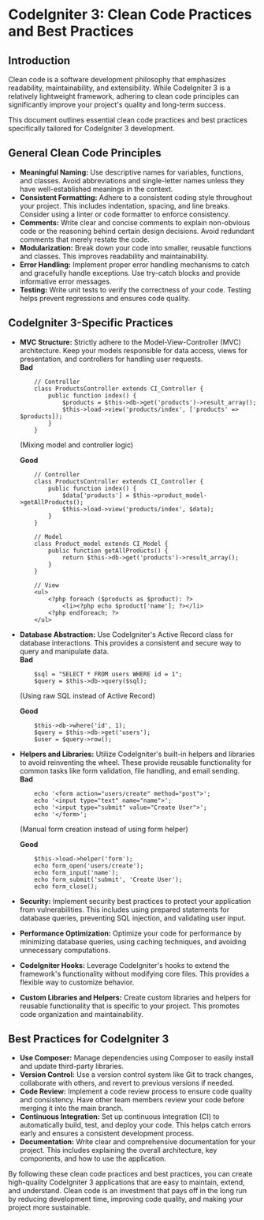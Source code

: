# CodeIgniter 3: Clean Code Practices and Best Practices

## Introduction

Clean code is a software development philosophy that emphasizes readability, maintainability, and extensibility. While CodeIgniter 3 is a relatively lightweight framework, adhering to clean code principles can significantly improve your project's quality and long-term success.

This document outlines essential clean code practices and best practices specifically tailored for CodeIgniter 3 development.

## General Clean Code Principles

-   **Meaningful Naming:** Use descriptive names for variables, functions, and classes. Avoid abbreviations and single-letter names unless they have well-established meanings in the context.
-   **Consistent Formatting:** Adhere to a consistent coding style throughout your project. This includes indentation, spacing, and line breaks. Consider using a linter or code formatter to enforce consistency.
-   **Comments:** Write clear and concise comments to explain non-obvious code or the reasoning behind certain design decisions. Avoid redundant comments that merely restate the code.
-   **Modularization:** Break down your code into smaller, reusable functions and classes. This improves readability and maintainability.
-   **Error Handling:** Implement proper error handling mechanisms to catch and gracefully handle exceptions. Use try-catch blocks and provide informative error messages.
-   **Testing:** Write unit tests to verify the correctness of your code. Testing helps prevent regressions and ensures code quality.

## CodeIgniter 3-Specific Practices

-   **MVC Structure:** Strictly adhere to the Model-View-Controller (MVC) architecture. Keep your models responsible for data access, views for presentation, and controllers for handling user requests.\
    **Bad**

    ```
        // Controller
        class ProductsController extends CI_Controller {
            public function index() {
                $products = $this->db->get('products')->result_array();
                $this->load->view('products/index', ['products' => $products]);
            }
        }
    ```
    (Mixing model and controller logic)

    **Good**

    ```
        // Controller
        class ProductsController extends CI_Controller {
            public function index() {
                $data['products'] = $this->product_model->getAllProducts();
                $this->load->view('products/index', $data);
            }
        }

        // Model
        class Product_model extends CI_Model {
            public function getAllProducts() {
                return $this->db->get('products')->result_array();
            }
        }

        // View
        <ul>
            <?php foreach ($products as $product): ?>
                <li><?php echo $product['name']; ?></li>
            <?php endforeach; ?>
        </ul>
    ```

    
-   **Database Abstraction:** Use CodeIgniter's Active Record class for database interactions. This provides a consistent and secure way to query and manipulate data. \
    **Bad**
    ```
        $sql = "SELECT * FROM users WHERE id = 1";
        $query = $this->db->query($sql);
    ```
    (Using raw SQL instead of Active Record)

    **Good**
    ```
        $this->db->where('id', 1);
        $query = $this->db->get('users');
        $user = $query->row();
    ```
-   **Helpers and Libraries:** Utilize CodeIgniter's built-in helpers and libraries to avoid reinventing the wheel. These provide reusable functionality for common tasks like form validation, file handling, and email sending. \
    **Bad**
    ```
        echo '<form action="users/create" method="post">';
        echo '<input type="text" name="name">';
        echo '<input type="submit" value="Create User">';
        echo '</form>';
    ```
    (Manual form creation instead of using form helper)

    **Good**
    ```
        $this->load->helper('form');
        echo form_open('users/create');
        echo form_input('name');
        echo form_submit('submit', 'Create User');
        echo form_close();
    ```
-   **Security:** Implement security best practices to protect your application from vulnerabilities. This includes using prepared statements for database queries, preventing SQL injection, and validating user input.
-   **Performance Optimization:** Optimize your code for performance by minimizing database queries, using caching techniques, and avoiding unnecessary computations.
-   **CodeIgniter Hooks:** Leverage CodeIgniter's hooks to extend the framework's functionality without modifying core files. This provides a flexible way to customize behavior.
-   **Custom Libraries and Helpers:** Create custom libraries and helpers for reusable functionality that is specific to your project. This promotes code organization and maintainability.

## Best Practices for CodeIgniter 3
-   **Use Composer:** Manage dependencies using Composer to easily install and update third-party libraries.
-   **Version Control:** Use a version control system like Git to track changes, collaborate with others, and revert to previous versions if needed.
-   **Code Review:** Implement a code review process to ensure code quality and consistency. Have other team members review your code before merging it into the main branch.
-   **Continuous Integration:** Set up continuous integration (CI) to automatically build, test, and deploy your code. This helps catch errors early and ensures a consistent development process.
-   **Documentation:** Write clear and comprehensive documentation for your project. This includes explaining the overall architecture, key components, and how to use the application.

By following these clean code practices and best practices, you can create high-quality CodeIgniter 3 applications that are easy to maintain, extend, and understand. Clean code is an investment that pays off in the long run by reducing development time, improving code quality, and making your project more sustainable.